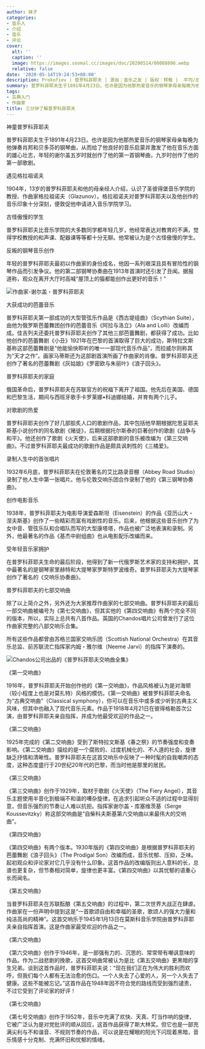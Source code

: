 ```yaml
---
author: 袜子
categories:
- 音乐人
- 介绍
- 音乐
- 评论
cover:
  alt: ''
  caption: ''
  image: https://images.soomal.cc/images/doc/20200514/00088896.webp
  relative: false
date: '2020-05-14T19:24:53+08:00'
description: Prokofiev | 普罗科菲耶夫 | 源自：音乐之友 | 版权：转载 |  平均/总评分：10.00/10
summary: 普罗科菲耶夫生于1891年4月23日。也许是因为他那热爱音乐的钢琴家母亲每晚为他弹奏肖邦和贝多芬的钢琴曲，从而给了他良好的音乐启蒙并激发了他在音乐方面的雄心壮志，年轻的谢尔盖五岁时就创作了他的第一首钢琴曲，九岁时创作了他的第一部歌剧……
tags:
- 古典入门
- 作曲家
title: 三分钟了解普罗科菲耶夫
---
```


神童普罗科菲耶夫

普罗科菲耶夫生于1891年4月23日。也许是因为他那热爱音乐的钢琴家母亲每晚为他弹奏肖邦和贝多芬的钢琴曲，从而给了他良好的音乐启蒙并激发了他在音乐方面的雄心壮志，年轻的谢尔盖五岁时就创作了他的第一首钢琴曲，九岁时创作了他的第一部歌剧。

遇见格拉祖诺夫

1904年，13岁的普罗科菲耶夫和他的母亲经人介绍，认识了圣彼得堡音乐学院的教授、作曲家格拉祖诺夫（Glazunov）。格拉祖诺夫对普罗科菲耶夫以及他创作的音乐印象十分深刻，便敦促他申请进入音乐学院学习。

古怪傲慢的学生

普罗科菲耶夫比音乐学院的大多数同学都年轻几岁，他经常表达对教育的不满，觉得学校教授的和声课、配器课等等都十分无聊。他常被认为是个古怪傲慢的学生。

反叛的钢琴音乐创作

年轻的普罗科菲耶夫最初以作曲家的身份成名，他因一系列艰深且具有冒险性的钢琴作品而引发争议。他的第二部钢琴协奏曲在1913年首演时还引发了丑闻。据报道称，观众在离开大厅时高喊“屋顶上的猫都能创作出更好的音乐！”

![作曲家-谢尔盖・普罗科菲耶夫](https://images.soomal.cc/images/doc/20200514/00088896.webp)





大获成功的芭蕾音乐

普罗科菲耶夫第一部成功的大型管弦乐作品是《西古堤组曲》（Scythian Suite），由他为俄罗斯芭蕾舞团创作的芭蕾音乐《阿拉与洛立》（Ala and Lolli）改编而成。佳吉列夫还委托普罗科菲耶夫创作了其他三部芭蕾舞剧，都获得了成功。比如他创作的芭蕾舞剧《小丑》1921年在巴黎的首演取得了巨大的成功，斯特拉文斯基称这部芭蕾舞剧是“他能愉快聆听的唯一一部现代音乐作品”，而拉威尔则称其为“天才之作”。画家马蒂斯还为这部剧首演所画了作曲家的肖像。普罗科菲耶夫还创作了著名的芭蕾舞剧《灰姑娘》《罗密欧与朱丽叶》《浪子回头》。

普罗科菲耶夫的家庭

俄国革命后，普罗科菲耶夫在苏联官方的祝福下离开了祖国。他先后在美国、德国和巴黎生活，期间与西班牙歌手卡罗莱娜•科迪娜结婚，并育有两个儿子。

对歌剧的热爱

普罗科菲耶夫创作了好几部脍炙人口的歌剧作品，其中包括他早期根据陀思妥耶夫斯基小说创作的同名歌剧《赌徒》，后期根据托尔斯泰的巨著创作的歌剧《战争与和平》。他还创作了歌剧《火天使》，后来这部歌剧的音乐被改编为《第三交响曲》。不过普罗科菲耶夫最成功的歌剧作品是颇具讽刺性的《三橘爱》。

录制人生中的首张唱片

1932年6月底，普罗科菲耶夫在伦敦著名的艾比路录音棚（Abbey Road Studio）录制了他人生中第一张唱片。他与伦敦交响乐团合作录制了他的《第三钢琴协奏曲》。

创作电影音乐

1938年，普罗科菲耶夫为电影导演爱森斯坦（Eisenstein）的作品《亚历山大・涅夫斯基》创作了一些精彩而富有戏剧性的音乐。后来，他根据这些音乐创作了为女中音、管弦乐队和合唱队而写的大型康塔塔，作品也被广泛地表演和录制。另外，他最著名的作品《基杰中尉组曲》也从电影配乐改编而来。

受年轻音乐家拥护

在普罗科菲耶夫生命的最后阶段，他得到了新一代俄罗斯艺术家的支持和拥护，其中最著名的是钢琴家里赫特和大提琴家罗斯特罗波维奇。普罗科菲耶夫为大提琴家创作了著名的《交响乐协奏曲》。

普罗科菲耶夫的七部交响曲

除了以上简介之外，另外还为大家推荐作曲家的七部交响曲。普罗科菲耶夫的最后一部交响曲被编号为《第七交响曲》，但其实他的《第四交响曲》有两个完全不同的版本，所以，实际上总共有八首作品。英国的Chandos唱片公司曾发行了这位作曲家完整的八部交响乐合集。

所有这些作品都曾由苏格兰国家交响乐团（Scottish National Orchestra）在其音乐总监、前苏联流亡指挥家内姆・雅尔维（Neeme Jarvi）的指挥下演奏的。

![Chandos公司出品的《普罗科菲耶夫交响曲全集》](https://images.soomal.cc/images/doc/20200514/00088895.webp)





《第一交响曲》

1916年，普罗科菲耶夫开始创作他的《第一交响曲》，作品风格被认为是对海顿（较小程度上也是对莫扎特）风格的模仿。《第一交响曲》被普罗科菲耶夫命名为“古典交响曲”（Classical symphony），你可以在音乐中或多或少听到古典主义风味，但其中也融入了现代音乐元素。作品于1918年4月21日在彼得格勒首次公演，由普罗科菲耶夫亲自指挥，并成为他最受欢迎的作品之一。

《第二交响曲》

1925年完成的《第二交响曲》受到了斯特拉文斯基《春之祭》的节奏强度和变奏影响。《第二交响曲》描绘的是一个腐败的、过度机械化的、不人道的社会，旋律缺乏抒情和清晰性。普罗科菲耶夫在这首交响乐中反映了一种时髦的自我嘲弄的态度，这种态度盛行于20世纪20年代的巴黎，而当时他是那里的居民。

《第三交响曲》

《第三交响曲》创作于1929年，取材于歌剧《火天使》（The Fiery Angel），其音乐主题使用半音化到极端不和谐的嘈杂旋律，在追求引起听众不适的过程中显得刻意，但音乐强烈的节奏让人难以抗拒。指挥家谢尔盖・库塞维茨基（Serge Koussevitzky）称这部交响曲是“自柴科夫斯基第六交响曲以来最伟大的交响曲”。

《第四交响曲》

《第四交响曲》有两个版本。1930年版的《第四交响曲》是根据普罗科菲耶夫的芭蕾舞剧《浪子回头》（The Prodigal Son）改编而成，音乐忧郁、压抑，乏味。起初观众和评论家对它几乎没有什么印象。这首作品的改编版则出人意料的长，总谱也更复杂，但节奏相对简单，旋律也更丰富。《第四交响曲》以其忧郁的语重心长而闻名。

《第五交响曲》

当普罗科菲耶夫在苏联酝酿《第五交响曲》的过程中，第二次世界大战正在肆虐。作曲家在一份声明中提到这是“一首歌颂自由和幸福的圣歌，歌颂人的强大力量和纯洁高尚的精神”。这首交响乐于1945年1月13日在莫斯科音乐学院由普罗科菲耶夫亲自指挥首演。这是作曲家最受欢迎的作品之一。

《第六交响曲》

《第六交响曲》创作于1946年，是一部强有力的、沉思的、常常带有嘲讽意味的作品。作为二战悲剧的挽歌，这首交响曲常被认为是比《第五交响曲》更黑暗的孪生兄弟。谈到这首作品时，普罗科菲耶夫说：“现在我们正在为伟大的胜利而欢呼，但我们每个人都有无法治愈的伤口。一个人失去了心爱的人，另一个人失去了健康。这些不能被忘记。”这首作品在1948年因不符合党的路线而受到强烈谴责，不过它受到了评论家的好评！

《第七交响曲》

《第七号交响曲》创作于1952年，音乐中充满了欢快、天真、叮当作响的旋律，它被广泛认为是对党批评的顺从回应，这首作品获得了斯大林奖。但它也是一部充满尖利与不和谐音、不规则节奏的作品，可以说是在耀眼的阳光下闪现着黑暗，音乐情感十分克制、充满怀旧和忧郁的情绪。